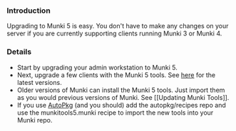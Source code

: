 ### Introduction

Upgrading to Munki 5 is easy. You don't have to make any changes on your server if you are currently supporting clients running Munki 3 or Munki 4.

### Details

- Start by upgrading your admin workstation to Munki 5.
- Next, upgrade a few clients with the Munki 5 tools. See [here](https://github.com/munki/munki/releases) for the latest versions.
- Older versions of Munki can install the Munki 5 tools. Just import them as you would previous versions of Munki. See [[Updating Munki Tools]].
- If you use [AutoPkg](https://github.com/autopkg/autopkg) (and you should) add the autopkg/recipes repo and use the munkitools5.munki recipe to import the new tools into your Munki repo.
